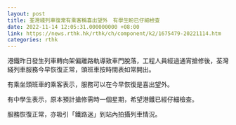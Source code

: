 ```yaml
---
layout: post
title: 荃灣綫列車復常有乘客稱喜出望外　有學生盼已仔細檢查
date: 2022-11-14 12:05:31.000000000 +08:00
link: https://news.rthk.hk/rthk/ch/component/k2/1675479-20221114.htm
categories: rthk
---
```


港鐵昨日發生列車轉向架偏離路軌導致車門脫落，工程人員經過通宵搶修後，荃灣綫列車服務今早恢復正常，頭班車按時間表如常開出。

有乘坐頭班車的乘客表示，服務可以在今早恢復是喜出望外。

有中學生表示，原本預計搶修需時一個星期，希望港鐵已經仔細檢查。

服務恢復正常，亦吸引「鐵路迷」到站內拍攝列車情況。
